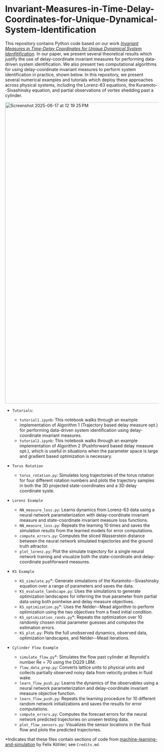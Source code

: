 # Invariant-Measures-in-Time-Delay-Coordinates-for-Unique-Dynamical-System-Identification

This repository contains Python code based on our work *[Invariant Measures in Time-Delay Coordinates for Unique Dynamical System Idenfitification](https://arxiv.org/abs/2412.00589v1).* In our paper, we present several theoretical results which justify the use of delay-coordinate invariant measures for performing data-driven system identification. We also present two computational algorithms for using delay-coordinate invariant measures to perform system identification in practice, shown below. In this repository, we present several numerical examples and tutorials which deploy these approaches across physical systems, including the Lorenz-63 equations, the Kuramoto--Sivashinsky equation, and partial observations of vortex shedding past a cylinder.

<img width="984" alt="Screenshot 2025-06-17 at 12 19 25 PM" src="https://github.com/user-attachments/assets/28c1b816-057a-4c4b-a604-c571f0f603c6" />

- `Tutorials`:
     - `tutorial1.ipynb`: This notebook walks through an example implementation of Algorithm 1 (Trajectory based delay measure opt.) for performing data-driven system identification using delay-coordinate invariant measures.
     - `tutorial2.ipynb`: This notebook walks through an example implementation of Algorithm 2 (Pushforward based delay measure opt.), which is useful in situations when the parameter space is large and gradient based optimization is necessary. 

- `Torus Rotation`
     - `torus_rotation.py`: Simulates long trajectories of the torus rotation for four different rotation numbers and plots the trajectory samples in both the 3D projected state-coordinates and a 3D delay coordinate syste.

 - `Lorenz Example`
     - `NN_measure_loss.py`: Learns dynamics from Lorenz-63 data using a neural network parameterization with delay-coordinate invariant measure and state-coordinate invariant measure loss functions.
     - `NN_measure_loss.py`: Repeats the learning 10 times and saves the simulation results from the learned models for error computations.
     - `compute_errors.py`: Computes the sliced Wasserstein distance between the neural network simulated trajectories and the ground truth attractor.
     - `plot_lorenz.py`: Plot the simulate trajectory for a single neural network training and visualzie both the state-coordinate and delay-coordinate pushforward measures. 

- `KS Example`
     - `KS_simulate.py`*: Generate simulations of the Kuramoto--Sivashinsky equation over a range of parameters and saves the data.
     - `KS_evaluate_landscape.py`: Uses the simulations to generate optimization landscapes for inferring the true parameter from partial data using both pointwise and delay measure objectives.
     - `KS_optimization.py`*: Uses the Nelder--Mead algorithm to perform optimization using the two objectives from a fixed initial condition.
     - `KS_optimization_rands.py`*: Repeats the optimization over 10 randomly chosen initial parameter guesses and computes the estimation errors.
     - `KS_plot.py`: Plots the full unobserved dynamics, observed data, optimization landscapes, and Nelder--Mead iterations.

- `Cylinder Flow Example`
     - `simulate_flow.py`*: Simulates the flow past cylinder at Reynold's number Re = 70 using the DQ29 LBM.
     - `flow_data_prep.py`: Converts lattice units to physical units and collects partially observed noisy data from velocity probes in fluid wake.
     - `learn_flow_push.py`: Learns the dynamics of the observables using a neural network parameterization and delay-coordinate invariant measure objective function.
     - `learn_flow_push.py`: Repeats the learning procedure for 10 different random network initializations and saves the results for error computations.
     - `compute_errors.py`: Computes the forecast errors for the neural network predicted trajectories on unseen testing data.
     - `plot_flow_sensors.py`: Visualizes the sensor locations in the fluid flow and plots the predicted trajectories. 

     
*Indicates that these files contain sections of code from [machine-learning-and-simulation](https://github.com/Ceyron/machine-learning-and-simulation?tab=MIT-1-ov-file) by Felix Köhler; see `Credits.md`.
